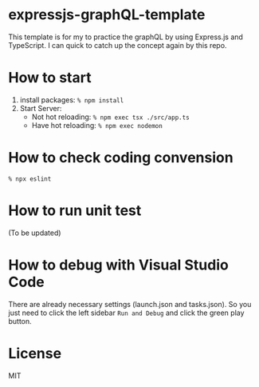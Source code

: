 # expressjs-graphQL-template
This template is for my to practice the graphQL by using Express.js and TypeScript. I can quick to catch up the concept again by this repo.

# How to start

1. install packages: `% npm install`
2. Start Server:
   - Not hot reloading: `% npm exec tsx ./src/app.ts`
   - Have hot reloading: `% npm exec nodemon`

# How to check coding convension

`% npx eslint`

# How to run unit test

(To be updated)

# How to debug with Visual Studio Code

There are already necessary settings (launch.json and tasks.json).
So you just need to click the left sidebar `Run and Debug` and click the green play button.

# License
MIT